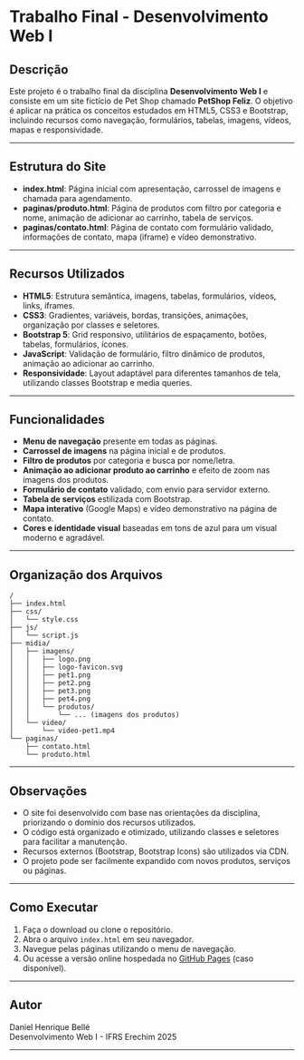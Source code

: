 # Trabalho Final - Desenvolvimento Web I

## Descrição

Este projeto é o trabalho final da disciplina **Desenvolvimento Web I** e
consiste em um site fictício de Pet Shop chamado **PetShop Feliz**. O objetivo é
aplicar na prática os conceitos estudados em HTML5, CSS3 e Bootstrap, incluindo
recursos como navegação, formulários, tabelas, imagens, vídeos, mapas e
responsividade.

---

## Estrutura do Site

- **index.html**: Página inicial com apresentação, carrossel de imagens e
  chamada para agendamento.
- **paginas/produto.html**: Página de produtos com filtro por categoria e nome,
  animação de adicionar ao carrinho, tabela de serviços.
- **paginas/contato.html**: Página de contato com formulário validado,
  informações de contato, mapa (iframe) e vídeo demonstrativo.

---

## Recursos Utilizados

- **HTML5**: Estrutura semântica, imagens, tabelas, formulários, vídeos, links,
  iframes.
- **CSS3**: Gradientes, variáveis, bordas, transições, animações, organização
  por classes e seletores.
- **Bootstrap 5**: Grid responsivo, utilitários de espaçamento, botões, tabelas,
  formulários, ícones.
- **JavaScript**: Validação de formulário, filtro dinâmico de produtos, animação
  ao adicionar ao carrinho.
- **Responsividade**: Layout adaptável para diferentes tamanhos de tela,
  utilizando classes Bootstrap e media queries.

---

## Funcionalidades

- **Menu de navegação** presente em todas as páginas.
- **Carrossel de imagens** na página inicial e de produtos.
- **Filtro de produtos** por categoria e busca por nome/letra.
- **Animação ao adicionar produto ao carrinho** e efeito de zoom nas imagens dos
  produtos.
- **Formulário de contato** validado, com envio para servidor externo.
- **Tabela de serviços** estilizada com Bootstrap.
- **Mapa interativo** (Google Maps) e vídeo demonstrativo na página de contato.
- **Cores e identidade visual** baseadas em tons de azul para um visual moderno
  e agradável.

---

## Organização dos Arquivos

```
/
├── index.html
├── css/
│   └── style.css
├── js/
│   └── script.js
├── midia/
│   ├── imagens/
│   │   ├── logo.png
│   │   ├── logo-favicon.svg
│   │   ├── pet1.png
│   │   ├── pet2.png
│   │   ├── pet3.png
│   │   ├── pet4.png
│   │   └── produtos/
│   │       └── ... (imagens dos produtos)
│   └── video/
│       └── video-pet1.mp4
└── paginas/
    ├── contato.html
    └── produto.html
```

---

## Observações

- O site foi desenvolvido com base nas orientações da disciplina, priorizando o
  domínio dos recursos utilizados.
- O código está organizado e otimizado, utilizando classes e seletores para
  facilitar a manutenção.
- Recursos externos (Bootstrap, Bootstrap Icons) são utilizados via CDN.
- O projeto pode ser facilmente expandido com novos produtos, serviços ou
  páginas.

---

## Como Executar

1. Faça o download ou clone o repositório.
2. Abra o arquivo `index.html` em seu navegador.
3. Navegue pelas páginas utilizando o menu de navegação.
4. Ou acesse a versão online hospedada no
   [GitHub Pages](https://danielbelle.github.io/web1-proj-final-class/) (caso
   disponível).

---

## Autor

Daniel Henrique Bellé  
Desenvolvimento Web I - IFRS Erechim 2025

---
